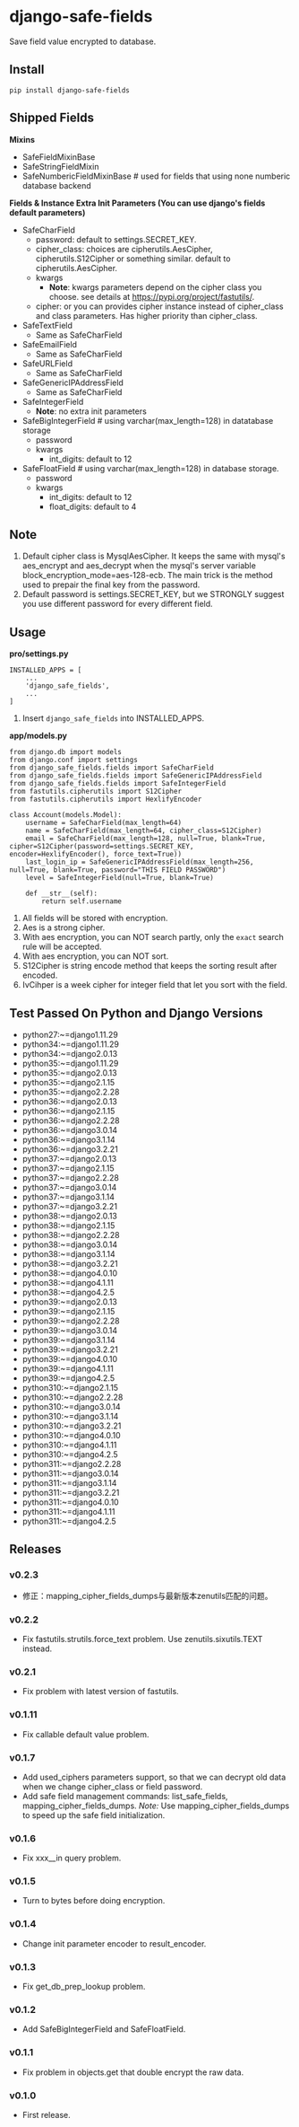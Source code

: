 # django-safe-fields

Save field value encrypted to database.

## Install

```shell
pip install django-safe-fields
```

## Shipped Fields

**Mixins**

- SafeFieldMixinBase
- SafeStringFieldMixin
- SafeNumbericFieldMixinBase # used for fields that using none numberic database backend

**Fields & Instance Extra Init Parameters (You can use django's fields default parameters)**

- SafeCharField
    - password: default to settings.SECRET_KEY.
    - cipher_class: choices are cipherutils.AesCipher, cipherutils.S12Cipher or something similar. default to cipherutils.AesCipher.
    - kwargs
        - **Note**: kwargs parameters depend on the cipher class you choose. see details at https://pypi.org/project/fastutils/.
    - cipher: or you can provides cipher instance instead of cipher_class and class parameters. Has higher priority than cipher_class.
- SafeTextField
    - Same as SafeCharField
- SafeEmailField
    - Same as SafeCharField
- SafeURLField
    - Same as SafeCharField
- SafeGenericIPAddressField
    - Same as SafeCharField
- SafeIntegerField
    - **Note**: no extra init parameters
- SafeBigIntegerField # using varchar(max_length=128) in datatabase storage
    - password
    - kwargs
        - int_digits: default to 12
- SafeFloatField # using varchar(max_length=128) in database storage.
    - password
    - kwargs
        - int_digits: default to 12
        - float_digits: default to 4

## Note

1. Default cipher class is MysqlAesCipher. It keeps the same with mysql's aes_encrypt and aes_decrypt when the mysql's server variable block_encryption_mode=aes-128-ecb. The main trick is the method used to prepair the final key from the password.
1. Default password is settings.SECRET_KEY, but we STRONGLY suggest you use different password for every different field.

## Usage

**pro/settings.py**

```
INSTALLED_APPS = [
    ...
    'django_safe_fields',
    ...
]
```

1. Insert `django_safe_fields` into INSTALLED_APPS.

**app/models.py**

```
from django.db import models
from django.conf import settings
from django_safe_fields.fields import SafeCharField
from django_safe_fields.fields import SafeGenericIPAddressField
from django_safe_fields.fields import SafeIntegerField
from fastutils.cipherutils import S12Cipher
from fastutils.cipherutils import HexlifyEncoder

class Account(models.Model):
    username = SafeCharField(max_length=64)
    name = SafeCharField(max_length=64, cipher_class=S12Cipher)
    email = SafeCharField(max_length=128, null=True, blank=True, cipher=S12Cipher(password=settings.SECRET_KEY, encoder=HexlifyEncoder(), force_text=True))
    last_login_ip = SafeGenericIPAddressField(max_length=256, null=True, blank=True, password="THIS FIELD PASSWORD")
    level = SafeIntegerField(null=True, blank=True)

    def __str__(self):
        return self.username

```

1. All fields will be stored with encryption.
1. Aes is a strong cipher.
1. With aes encryption, you can NOT search partly, only the `exact` search rule will be accepted.
1. With aes encryption, you can NOT sort.
1. S12Cipher is string encode method that keeps the sorting result after encoded.
1. IvCihper is a week cipher for integer field that let you sort with the field.

## Test Passed On Python and Django Versions

- python27:~=django1.11.29
- python34:~=django1.11.29
- python34:~=django2.0.13
- python35:~=django1.11.29
- python35:~=django2.0.13
- python35:~=django2.1.15
- python35:~=django2.2.28
- python36:~=django2.0.13
- python36:~=django2.1.15
- python36:~=django2.2.28
- python36:~=django3.0.14
- python36:~=django3.1.14
- python36:~=django3.2.21
- python37:~=django2.0.13
- python37:~=django2.1.15
- python37:~=django2.2.28
- python37:~=django3.0.14
- python37:~=django3.1.14
- python37:~=django3.2.21
- python38:~=django2.0.13
- python38:~=django2.1.15
- python38:~=django2.2.28
- python38:~=django3.0.14
- python38:~=django3.1.14
- python38:~=django3.2.21
- python38:~=django4.0.10
- python38:~=django4.1.11
- python38:~=django4.2.5
- python39:~=django2.0.13
- python39:~=django2.1.15
- python39:~=django2.2.28
- python39:~=django3.0.14
- python39:~=django3.1.14
- python39:~=django3.2.21
- python39:~=django4.0.10
- python39:~=django4.1.11
- python39:~=django4.2.5
- python310:~=django2.1.15
- python310:~=django2.2.28
- python310:~=django3.0.14
- python310:~=django3.1.14
- python310:~=django3.2.21
- python310:~=django4.0.10
- python310:~=django4.1.11
- python310:~=django4.2.5
- python311:~=django2.2.28
- python311:~=django3.0.14
- python311:~=django3.1.14
- python311:~=django3.2.21
- python311:~=django4.0.10
- python311:~=django4.1.11
- python311:~=django4.2.5

## Releases

### v0.2.3

- 修正：mapping_cipher_fields_dumps与最新版本zenutils匹配的问题。

### v0.2.2

- Fix fastutils.strutils.force_text problem. Use zenutils.sixutils.TEXT instead.

### v0.2.1

- Fix problem with latest version of fastutils.

### v0.1.11

- Fix callable default value problem.

### v0.1.7

- Add used_ciphers parameters support, so that we can decrypt old data when we change cipher_class or field password.
- Add safe field management commands: list_safe_fields, mapping_cipher_fields_dumps. *Note:* Use mapping_cipher_fields_dumps to speed up the safe field initialization.

### v0.1.6

- Fix xxx__in query problem.

### v0.1.5

- Turn to bytes before doing encryption.

### v0.1.4

- Change init parameter encoder to result_encoder.

### v0.1.3

- Fix get_db_prep_lookup problem.

### v0.1.2

- Add SafeBigIntegerField and SafeFloatField.

### v0.1.1

- Fix problem in objects.get that double encrypt the raw data.

### v0.1.0

- First release.
